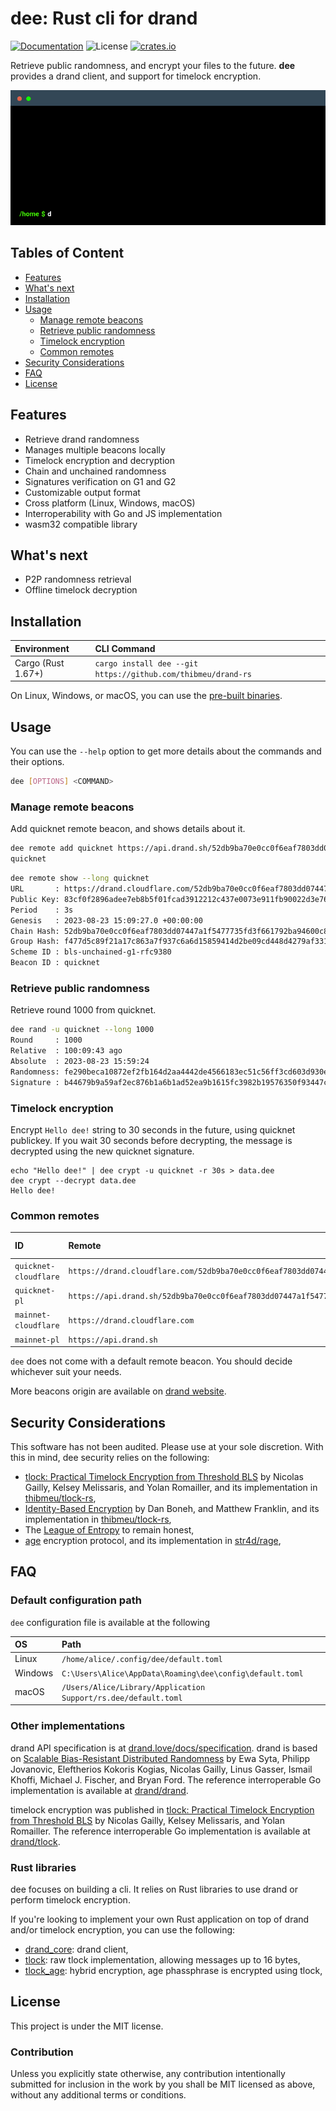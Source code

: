# dee: Rust cli for drand

[![Documentation](https://img.shields.io/badge/docs-main-blue.svg)][Documentation]
![License](https://img.shields.io/crates/l/dee.svg)
[![crates.io](https://img.shields.io/crates/v/dee.svg)][Crates.io]

[Crates.io]: https://crates.io/crates/dee
[Documentation]: https://docs.rs/dee/

Retrieve public randomness, and encrypt your files to the future. **dee** provides a drand client, and support for timelock encryption.

<p align="center"><img src="./assets/demo.gif?raw=true"/></p>

## Tables of Content

* [Features](#features)
* [What's next](#whats-next)
* [Installation](#installation)
* [Usage](#usage)
  * [Manage remote beacons](#manage-remote-beacons)
  * [Retrieve public randomness](#retrieve-public-randomness)
  * [Timelock encryption](#timelock-encryption)
  * [Common remotes](#common-remotes)
* [Security Considerations](#security-considerations)
* [FAQ](#faq)
* [License](#license)

## Features

* Retrieve drand randomness
* Manages multiple beacons locally
* Timelock encryption and decryption
* Chain and unchained randomness
* Signatures verification on G1 and G2
* Customizable output format
* Cross platform (Linux, Windows, macOS)
* Interroperability with Go and JS implementation
* wasm32 compatible library

## What's next

* P2P randomness retrieval
* Offline timelock decryption

## Installation

| Environment | CLI Command |
|:------------|:------------|
| Cargo (Rust 1.67+) | `cargo install dee --git https://github.com/thibmeu/drand-rs` |

On Linux, Windows, or macOS, you can use the [pre-built binaries](https://github.com/thibmeu/drand-rs/releases).

## Usage

You can use the `--help` option to get more details about the commands and their options.

```bash
dee [OPTIONS] <COMMAND>
```

### Manage remote beacons

Add quicknet remote beacon, and shows details about it.
```bash
dee remote add quicknet https://api.drand.sh/52db9ba70e0cc0f6eaf7803dd07447a1f5477735fd3f661792ba94600c84e971
quicknet
```

```bash
dee remote show --long quicknet
URL       : https://drand.cloudflare.com/52db9ba70e0cc0f6eaf7803dd07447a1f5477735fd3f661792ba94600c84e971
Public Key: 83cf0f2896adee7eb8b5f01fcad3912212c437e0073e911fb90022d3e760183c8c4b450b6a0a6c3ac6a5776a2d1064510d1fec758c921cc22b0e17e63aaf4bcb5ed66304de9cf809bd274ca73bab4af5a6e9c76a4bc09e76eae8991ef5ece45a
Period    : 3s
Genesis   : 2023-08-23 15:09:27.0 +00:00:00
Chain Hash: 52db9ba70e0cc0f6eaf7803dd07447a1f5477735fd3f661792ba94600c84e971
Group Hash: f477d5c89f21a17c863a7f937c6a6d15859414d2be09cd448d4279af331c5d3e
Scheme ID : bls-unchained-g1-rfc9380
Beacon ID : quicknet
```

### Retrieve public randomness

Retrieve round 1000 from quicknet.

```bash
dee rand -u quicknet --long 1000
Round     : 1000
Relative  : 100:09:43 ago
Absolute  : 2023-08-23 15:59:24
Randomness: fe290beca10872ef2fb164d2aa4442de4566183ec51c56ff3cd603d930e54fdd
Signature : b44679b9a59af2ec876b1a6b1ad52ea9b1615fc3982b19576350f93447cb1125e342b73a8dd2bacbe47e4b6b63ed5e39
```

### Timelock encryption

Encrypt `Hello dee!` string to 30 seconds in the future, using quicknet publickey. If you wait 30 seconds before decrypting, the message is decrypted using the new quicknet signature.

```
echo "Hello dee!" | dee crypt -u quicknet -r 30s > data.dee
dee crypt --decrypt data.dee
Hello dee!
```

### Common remotes

| ID                   | Remote                                                                                          | Timelock encryption |
| :--------------------|:------------------------------------------------------------------------------------------------|:--------------------|
| `quicknet-cloudflare` | `https://drand.cloudflare.com/52db9ba70e0cc0f6eaf7803dd07447a1f5477735fd3f661792ba94600c84e971` | Yes                 |
| `quicknet-pl`         | `https://api.drand.sh/52db9ba70e0cc0f6eaf7803dd07447a1f5477735fd3f661792ba94600c84e971`         | Yes                 |
| `mainnet-cloudflare` | `https://drand.cloudflare.com`                                                                  | No                  |
| `mainnet-pl`         | `https://api.drand.sh`                                                                          | No                  |

`dee` does not come with a default remote beacon. You should decide whichever suit your needs.

More beacons origin are available on [drand website](https://drand.love/developer/).

## Security Considerations

This software has not been audited. Please use at your sole discretion. With this in mind, dee security relies on the following:
* [tlock: Practical Timelock Encryption from Threshold BLS](https://eprint.iacr.org/2023/189) by Nicolas Gailly, Kelsey Melissaris, and Yolan Romailler, and its implementation in [thibmeu/tlock-rs](https://github.com/thibmeu/tlock-rs),
* [Identity-Based Encryption](https://crypto.stanford.edu/~dabo/papers/bfibe.pdf) by Dan Boneh, and Matthew Franklin, and its implementation in [thibmeu/tlock-rs](https://github.com/thibmeu/tlock-rs),
* The [League of Entropy](https://www.cloudflare.com/leagueofentropy/) to remain honest,
* [age](https://github.com/C2SP/C2SP/blob/main/age.md) encryption protocol, and its implementation in [str4d/rage](https://github.com/str4d/rage),

## FAQ

### Default configuration path

`dee` configuration file is available at the following

| OS      | Path                                                           |
|:--------|:---------------------------------------------------------------|
| Linux   | `/home/alice/.config/dee/default.toml`                         |
| Windows | `C:\Users\Alice\AppData\Roaming\dee\config\default.toml`       |
| macOS   | `/Users/Alice/Library/Application Support/rs.dee/default.toml` |

### Other implementations

drand API specification is at [drand.love/docs/specification](https://drand.love/docs/specification/). drand is based on [Scalable Bias-Resistant Distributed Randomness](https://eprint.iacr.org/2016/1067) by Ewa Syta, Philipp Jovanovic, Eleftherios Kokoris Kogias, Nicolas Gailly, Linus Gasser, Ismail Khoffi, Michael J.  Fischer, and Bryan Ford.
The reference interroperable Go implementation is available at [drand/drand](https://github.com/drand/drand).

timelock encryption was published in [tlock: Practical Timelock Encryption from Threshold BLS](https://eprint.iacr.org/2023/189) by Nicolas Gailly, Kelsey Melissaris, and Yolan Romailler.
The reference interroperable Go implementation is available at [drand/tlock](https://github.com/drand/tlock).

### Rust libraries

dee focuses on building a cli. It relies on Rust libraries to use drand or perform timelock encryption.

If you're looking to implement your own Rust application on top of drand and/or timelock encryption, you can use the following:
* [drand_core](https://github.com/thibmeu/drand-rs/tree/main/drand_core): drand client,
* [tlock](https://github.com/thibmeu/tlock-rs): raw tlock implementation, allowing messages up to 16 bytes,
* [tlock_age](https://github.com/thibmeu/tlock-rs): hybrid encryption, age phassphrase is encrypted using tlock,

## License

This project is under the MIT license.

### Contribution

Unless you explicitly state otherwise, any contribution intentionally submitted for inclusion in the work by you shall be MIT licensed as above, without any additional terms or conditions.
